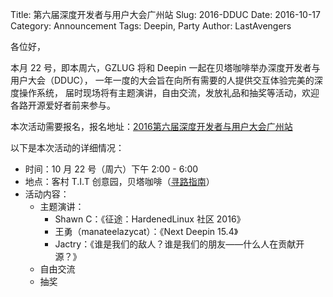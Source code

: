 Title: 第六届深度开发者与用户大会广州站
Slug: 2016-DDUC
Date: 2016-10-17
Category: Announcement
Tags: Deepin, Party
Author: LastAvengers

各位好，

本月 22 号，即本周六，GZLUG 将和 Deepin 一起在贝塔咖啡举办深度开发者与用户大会（DDUC），
一年一度的大会旨在向所有需要的人提供交互体验完美的深度操作系统，
届时现场将有主题演讲，自由交流，发放礼品和抽奖等活动，欢迎各路开源爱好者前来参与。

本次活动需要报名，报名地址：[2016第六届深度开发者与用户大会广州站](http://www.huodongxing.com/event/6353153623700)

以下是本次活动的详细情况：

* 时间：10 月 22 号（周六）下午 2:00 - 6:00
* 地点：客村 T.I.T 创意园，贝塔咖啡（[寻路指南](pages/TransferGuide.html)）
* 活动内容：
  + 主题演讲：
    - Shawn C：《征途：HardenedLinux 社区 2016》
    - 王勇（manateelazycat）：《Next Deepin 15.4》
    - Jactry：《谁是我们的敌人？谁是我们的朋友——什么人在贡献开源？》
  + 自由交流
  + 抽奖
